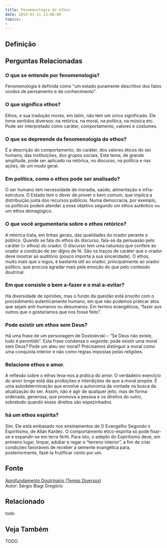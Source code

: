 ```yaml
---
title: Fenomenologia do ethos
date: 2019-01-11 13:00:00
topics: 
- 
---
```


## Definição


## Perguntas Relacionadas

### O que se entende por fenomenologia?
Fenomenologia é definida como "um estado puramente descritivo dos
fatos vividos de pensamento e de conhecimento".

### O que significa ethos?
Ethos, e sua tradução mores, em latim, não tem um único
significado. Ele toma sentidos diversos: na retórica, na moral, na
política, na música etc. Pode ser interpretado como caráter,
comportamento, valores e costumes.

### O que se depreende da fenomenologia do ethos?
É a descrição do comportamento, do caráter, dos valores éticos do ser
humano, das instituições, dos grupos sociais. Este tema, de grande
amplitude, pode ser aplicado na retórica, no discurso, na política e nas
ações, de um modo geral.

### Em política, como o ethos pode ser analisado?
O ser humano tem necessidade de moradia, saúde, alimentação e
infra-estrutura. O Estado tem o dever de prover o bem comum, que implica
a distribuição justa dos recursos públicos. Numa democracia, por
exemplo, os políticos podem atender a esse objetivo segundo um ethos
autêntico ou um ethos demagógico.

### O que você argumentaria sobre o ethos retórico?
A retórica trata, em linhas gerais, das qualidades do orador perante o
público. Quando se fala do ethos do discurso, fala-se da persuasão pelo
caráter (= ethos) do orador. O discurso tem uma natureza que confere ao
orador a condição de ser digno de fé. São os traços de caráter que o
orador deve mostrar ao auditório (pouco importa a sua sinceridade). O
ethos, muito mais que o logos, é bastante útil ao orador,
principalmente ao orador político, que procura agradar mais pela emoção
do que pelo conteúdo doutrinal.

### Em que consiste o bem a-fazer e o mal a-evitar?
Há diversidade de opiniões, mas o fundo da questão está envolto com o
procedimento autenticamente humano, em que não podemos praticar atos que
sejam anti-humanos ou desumanos. Em termos evangélicos, “fazer aos
outros que o gostaríamos que nos fosse feito”.

### Pode existir um ethos sem Deus?
Há uma frase de um personagem de Dostoievski – “Se Deus não existe, tudo
é permitido”. Esta frase condensa o seguinte: pode existir uma moral sem
Deus? Pode um ateu ser moral? Precisamos distinguir a moral como uma
conquista interior e não como regras impostas pelas religiões.

### Relacione ethos e amor.

A reflexão sobre o ethos leva-nos à prática do amor. O verdadeiro
exercício do amor longe está das proibições e interdições de que a moral
propõe. É uma autodeterminação que envolve a autonomia da vontade na
busca da atualização do ser. Assim, não é agir de qualquer jeito, mas de
forma ordenada, generosa, que promova a pessoa e os direitos do outro,
sobretudo quando esses direitos são espezinhados.

### há um ethos espírita?
Sim. Ele está embasado nos ensinamentos de O Evangelho Segundo o
Espiritismo, de Allan Kardec. O comportamento ético-espírita só pode
fixar-se e expandir-se em terra fértil. Para isto, o adepto do
Espiritismo deve, em primeiro lugar, limpar, adubar e regar o “terreno
interior”, a fim de criar condições favoráveis de receber a semente
evangélica para, posteriormente, fazê-la frutificar cento por um.


## Fonte
[Aprofundamento Doutrinário (Temas Diversos)](https://sites.google.com/view/aprofundamentodoutrinario/fenomenologia-do-ethos)  
Autor: Sérgio Biagi Gregório



## Relacionado
todo

## Veja Também
TODO


